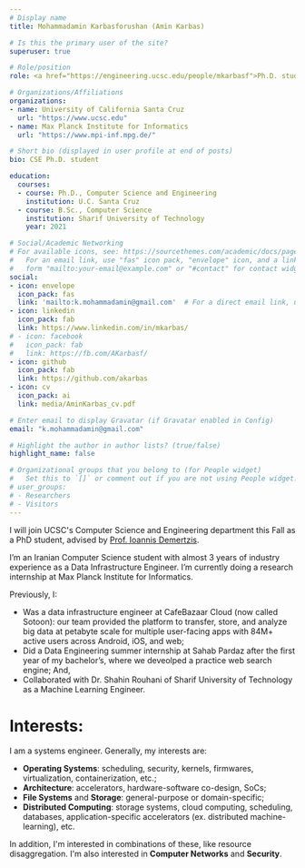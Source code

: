 ```yaml
---
# Display name
title: Mohammadamin Karbasforushan (Amin Karbas)

# Is this the primary user of the site?
superuser: true

# Role/position
role: <a href="https://engineering.ucsc.edu/people/mkarbasf">Ph.D. student at UCSC</a>

# Organizations/Affiliations
organizations:
- name: University of California Santa Cruz
  url: "https://www.ucsc.edu"
- name: Max Planck Institute for Informatics
  url: "https://www.mpi-inf.mpg.de/"

# Short bio (displayed in user profile at end of posts)
bio: CSE Ph.D. student

education:
  courses:
  - course: Ph.D., Computer Science and Engineering
    institution: U.C. Santa Cruz
  - course: B.Sc., Computer Science
    institution: Sharif University of Technology
    year: 2021

# Social/Academic Networking
# For available icons, see: https://sourcethemes.com/academic/docs/page-builder/#icons
#   For an email link, use "fas" icon pack, "envelope" icon, and a link in the
#   form "mailto:your-email@example.com" or "#contact" for contact widget.
social:
- icon: envelope
  icon_pack: fas
  link: 'mailto:k.mohammadamin@gmail.com'  # For a direct email link, use "mailto:test@example.org".
- icon: linkedin
  icon_pack: fab
  link: https://www.linkedin.com/in/mkarbas/
# - icon: facebook
#   icon_pack: fab
#   link: https://fb.com/AKarbasf/
- icon: github
  icon_pack: fab
  link: https://github.com/akarbas
- icon: cv
  icon_pack: ai
  link: media/AminKarbas_cv.pdf

# Enter email to display Gravatar (if Gravatar enabled in Config)
email: "k.mohammadamin@gmail.com"

# Highlight the author in author lists? (true/false)
highlight_name: false

# Organizational groups that you belong to (for People widget)
#   Set this to `[]` or comment out if you are not using People widget.
# user_groups:
# - Researchers
# - Visitors
---
```


I will join UCSC's Computer Science and Engineering department this Fall as a PhD student, advised by [Prof. Ioannis Demertzis](https://www.idemertzis.com).

I’m an Iranian Computer Science student with almost 3 years of industry experience as a Data Infrastructure Engineer. I’m currently doing a research internship at Max Planck Institute for Informatics.



Previously, I:

* Was a data infrastructure engineer at CafeBazaar Cloud (now called Sotoon): our team provided the platform to transfer, store, and analyze big data at petabyte scale for multiple user-facing apps with 84M+ active users across Android, iOS, and web;
* Did a Data Engineering summer internship at Sahab Pardaz after the first year of my bachelor’s, where we deveolped a practice web search engine; And,
* Collaborated with Dr. Shahin Rouhani of Sharif University of Technology as a Machine Learning Engineer.

# Interests:

I am a systems engineer. Generally, my interests are:

* **Operating Systems**: scheduling, security, kernels, firmwares, virtualization, containerization, etc.;
* **Architecture**: accelerators, hardware-software co-design, SoCs;
* **File Systems** and **Storage**: general-purpose or domain-specific;
* **Distributed Computing**: storage systems, cloud computing, scheduling, databases, application-specific accelerators (ex. distributed machine-learning), etc.

In addition, I'm interested in combinations of these, like resource disaggregation.
I'm also interested in **Computer Networks** and **Security**.
